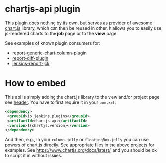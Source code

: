 # chartjs-api plugin

This plugin does nothing by its own, but serves as provider of awesome [chart.js](https://www.chartjs.org/docs/latest/) library, which can then be reused in other.
It allows you to easily use js-rendered charts to the **job** page or to the **view** page.

See examples of known plugin consumers for:
 * [report-generic-chart-column-plugin](https://github.com/jenkinsci/report-generic-chart-column-plugin#project-summary)
 * [report-diff-plugin](https://github.com/jenkinsci/report-diff-plugin/#project)
 * [jenkins-report-jck](https://github.com/judovana/jenkins-report-jtreg#project-details)

# How to embed
 This api is simply adding the chart.js library to the view and/or project page see [header](src/main/resources/io/jenkins/plugins/chartjs/Chartjs/header.jelly). You have to first require it in your `pom.xml`:
 ```xml
<dependency>
  <groupId>io.jenkins.plugins</groupId>
  <artifactId>chartjs-api</artifactId>
  <version>${chartjs.version}</version>
</dependency>
```
And then, e.g., in your `column.jelly` or `floatingBox.jelly` you can use powers of chart.js directly. See appropriate files in the above projects for examples. See https://www.chartjs.org/docs/latest/, and you should be ok to script it in without issues.

